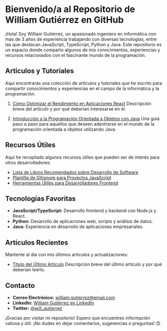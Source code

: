 # Bienvenido/a al Repositorio de William Gutiérrez en GitHub

¡Hola! Soy William Gutiérrez, un apasionado ingeniero en informática con más de 3 años de experiencia trabajando con diversas tecnologías, entre las que destacan JavaScript, TypeScript, Python y Java. Este repositorio es un espacio donde comparto algunos de mis conocimientos, experiencias y recursos relacionados con el fascinante mundo de la programación.

## Artículos y Tutoriales

Aquí encontrarás una colección de artículos y tutoriales que he escrito para compartir conocimientos y experiencias en el campo de la informática y la programación.

1. [Cómo Optimizar el Rendimiento en Aplicaciones React](enlace_al_articulo_react)
   Descripción breve del artículo y por qué deberían interesarse en él.

2. [Introducción a la Programación Orientada a Objetos con Java](enlace_al_tutorial_java)
   Una guía paso a paso para aquellos que deseen adentrarse en el mundo de la programación orientada a objetos utilizando Java.

## Recursos Útiles

Aquí he recopilado algunos recursos útiles que pueden ser de interés para otros desarrolladores:

- [Lista de Libros Recomendados sobre Desarrollo de Software](enlace_a_lista_libros)
- [Plantilla de Gitignore para Proyectos JavaScript](enlace_a_gitignore_js)
- [Herramientas Útiles para Desarrolladores Frontend](enlace_a_herramientas_frontend)

## Tecnologías Favoritas

- **JavaScript/TypeScript:** Desarrollo frontend y backend con Node.js y React.
- **Python:** Desarrollo de aplicaciones web, scripts y análisis de datos.
- **Java:** Experiencia en desarrollo de aplicaciones empresariales.

## Artículos Recientes

Mantente al día con mis últimos artículos y actualizaciones:

- [Título del Último Artículo](enlace_al_ultimo_articulo)
  Descripción breve del último artículo y por qué deberían leerlo.

## Contacto

- **Correo Electrónico:** william.gutierrez@email.com
- **LinkedIn:** [William Gutiérrez en LinkedIn](enlace_a_tu_perfil_linkedin)
- **Twitter:** [@will_gutierrez](enlace_a_tu_perfil_twitter)

¡Gracias por visitar mi repositorio! Espero que encuentres información valiosa y útil. ¡No dudes en dejar comentarios, sugerencias o preguntas! 😊
